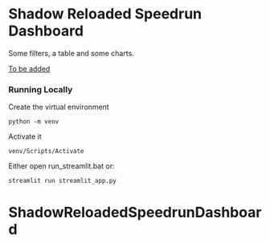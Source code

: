# Shadow Reloaded Speedrun Dashboard

Some filters, a table and some charts.

[To be added](https://)

### Running Locally

Create the virtual environment

    python -m venv 

Activate it

    venv/Scripts/Activate

Either open run_streamlit.bat or:

    streamlit run streamlit_app.py
# ShadowReloadedSpeedrunDashboard
